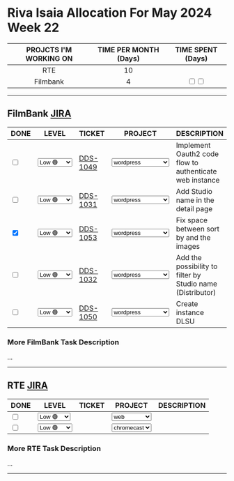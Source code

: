 # Riva Isaia Allocation For May 2024 Week 22

| PROJCTS I'M WORKING ON | TIME PER MONTH (Days) |                               TIME SPENT (Days)                                |
| :--------------------: | :-------------------: | :----------------------------------------------------------------------------: |
|          RTE           |          10           |                                                                                |
|        Filmbank        |           4           | <input type="checkbox" unchecked id=""><input type="checkbox" unchecked id=""> |

---

## FilmBank [JIRA](https://fincons.atlassian.net/jira/software/projects/DDS/boards/9/timeline)

<table class="todo">
<thead>
  <tr>
    <th>DONE</th>
    <th>LEVEL</th>
    <th>TICKET</th>
    <th>PROJECT</th>
    <th>DESCRIPTION</th>
  </tr>
</thead>
<tbody>
  <tr>
    <td class="DONE"><input type="checkbox" unchecked id="3422a9"></td>
    <td class="LEVEL"><select id="19d3e9"><option value="1" selected="selected">Low 🟢</option><option value="2">Middle 🟡</option><option value="3">ASAP 🔴</option></select></td>
    <td class="TICKET"><a href="https://fincons.atlassian.net/browse/DDS-1049">DDS-1049</a></td>
    <td class="PROJECT"><select id="6670da"><option value="1" >iframeplayer</option><option value="2" selected="selected">wordpress</option><option value="3" >adminportal</option><option value="4" >downloadmanager</option></select></td>
    <td class="DESCRIPTION">Implement Oauth2 code flow to authenticate web instance</td>
  </tr>
  <tr>
    <td class="DONE"><input type="checkbox" unchecked id="40d19f"></td>
    <td class="LEVEL"><select id="2a76aa"><option value="1" selected="selected">Low 🟢</option><option value="2">Middle 🟡</option><option value="3">ASAP 🔴</option></select></td>
    <td class="TICKET"><a href="https://fincons.atlassian.net/browse/DDS-1031">DDS-1031</a></td>
    <td class="PROJECT"><select id="e2554f"><option value="1">iframeplayer</option><option value="2" selected="selected">wordpress</option><option value="3">adminportal</option><option value="4">downloadmanager</option></select></td>
    <td class="DESCRIPTION">Add Studio name in the detail page</td>
  </tr>
  <tr>
    <td class="DONE"><input type="checkbox" checked id="041e00"></td>
    <td class="LEVEL"><select id="6ecb55"><option value="1" selected="selected">Low 🟢</option><option value="2">Middle 🟡</option><option value="3">ASAP 🔴</option></select></td>
    <td class="TICKET"><a href="https://fincons.atlassian.net/browse/DDS-1053">DDS-1053</a></td>
    <td class="PROJECT"><select id="4fd102"><option value="1">iframeplayer</option><option value="2" selected="selected">wordpress</option><option value="3">adminportal</option><option value="4">downloadmanager</option></select></td>
    <td class="DESCRIPTION">Fix space between sort by and the images</td>
  </tr>
  <tr>
    <td class="DONE"><input type="checkbox" unchecked id="2dafb7"></td>
    <td class="LEVEL"><select id="6f2484"><option value="1" selected="selected">Low 🟢</option><option value="2">Middle 🟡</option><option value="3">ASAP 🔴</option></select></td>
    <td class="TICKET"><a href="https://fincons.atlassian.net/browse/DDS-1032">DDS-1032</a></td>
    <td class="PROJECT"><select id="1c6763"><option value="1">iframeplayer</option><option value="2" selected="selected">wordpress</option><option value="3">adminportal</option><option value="4">downloadmanager</option></select></td>
    <td class="DESCRIPTION">Add the possibility to filter by Studio name (Distributor)</td>
  </tr>
<tr>
    <td class="DONE"><input type="checkbox" unchecked id="e3f71d"></td>
    <td class="LEVEL"><select id="e685d8"><option value="1" selected="selected">Low 🟢</option><option value="2">Middle 🟡</option><option value="3">ASAP 🔴</option></select></td>
    <td class="TICKET"><a href="https://fincons.atlassian.net/browse/DDS-1050">DDS-1050</a></td>
    <td class="PROJECT"><select id="98508d"><option value="1" >iframeplayer</option><option value="2" selected="selected">wordpress</option><option value="3" >adminportal</option><option value="4" >downloadmanager</option></select></td>
    <td class="DESCRIPTION">Create instance DLSU</td>
  </tr>
</tbody>
</table>

### More FilmBank Task Description

...

---

## RTE [JIRA](https://ott-jira.finconsgroup.com/secure/RapidBoard.jspa?rapidView=1&projectKey=RTEBB&view=planning.nodetail&quickFilter=1)

<table class="todo">
<thead>
  <tr>
    <th>DONE</th>
    <th>LEVEL</th>
    <th>TICKET</th>
    <th>PROJECT</th>
    <th>DESCRIPTION</th>
  </tr>
</thead>
<tbody>
  <tr>
    <td class="DONE"><input type="checkbox" unchecked id="226a06"></td>
    <td class="LEVEL"><select id="bb7219"><option value="1" selected="selected">Low 🟢</option><option value="2">Middle🟡</option><option value="3">ASAP 🔴</option></select></td>
    <td class="TICKET"><a href=""></a></td>
    <td class="PROJECT"><select id="60b959"><option value="1" selected="selected">web</option><option value="2">chromecast</option></select></td>
    <td class="DESCRIPTION"></td>
  </tr>
  <tr>
    <td class="DONE"><input type="checkbox" unchecked id="bf1fa6"></td>
    <td class="LEVEL"><select id="26ab27"><option value="1">Low 🟢</option><option value="2">Middle 🟡</option><option value="3">ASAP 🔴</option></select></td>
    <td class="TICKET"><a href=""></a></td>
    <td class="PROJECT"><select id="ef570e"><option value="1">web</option><option value="2" selected="selected">chromecast</option></select></td>
    <td class="DESCRIPTION"></td>
  </tr>
</tbody>
</table>

### More RTE Task Description

...

---
